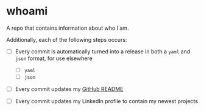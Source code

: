 # whoami
A repo that contains information about who I am.

Additionally, each of the following steps occurs:
- [ ] Every commit is automatically turned into a release in both a `yaml` and `json` format, for use elsewhere
	- [ ] `yaml`
	- [ ] `json`
- [ ] Every commit updates my [GitHub README](https://github.com/timothy-gonzalez/timothy-gonzalez)
- [ ] Every commit updates my LinkedIn profile to contain my newest projects

